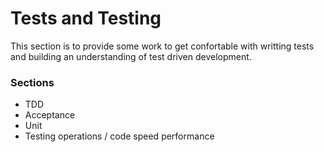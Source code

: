# Tests and Testing
This section is to provide some work to get confortable with writting tests and building an understanding of test driven development.
 
### Sections
* TDD
* Acceptance
* Unit
* Testing operations / code speed performance
